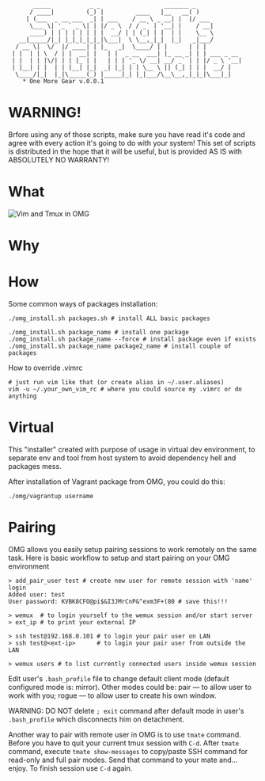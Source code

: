 ```
       _____           _ _                  _______ _
      / ____|         (_) |         ____   |__   __( )
     | (___  _ __ ___  _| | ___    / __ \ _ __| |  |/ ___
      \___ \| '_ ` _ \| | |/ _ \  / / _` | '__| |    / __|
      ____) | | | | | | | |  __/ | | (_| | |  | |    \__ \
   __|_____/|_| |_|_|_|_|_|\___|  \ \__,_|_|  |_|   _|___/
  / __ \|  \/  |/ ____| | |_   _|  \____/ | |      | | |
 | |  | | \  / | |  __| |   | |  _ __  ___| |_ __ _| | | ___ _ __
 | |  | | |\/| | | |_ | |   | | | '_ \/ __| __/ _` | | |/ _ \ '__|
 | |__| | |  | | |__| |_|  _| |_| | | \__ \ || (_| | | |  __/ |
  \____/|_|  |_|\_____(_) |_____|_| |_|___/\__\__,_|_|_|\___|_|
    * One More Gear v.0.0.1

```

WARNING!
===============
Brfore using any of those scripts, make sure you have read it's code and agree with every action it's going to do with your system!
This set of scripts is distributed in the hope that it will be useful, but is provided AS IS with ABSOLUTELY NO WARRANTY!


What
===============

![Vim and Tmux in OMG](http://imageshack.com/a/img31/7053/g8ox.png "Vim and Tmux in OMG")

Why
===============

How
===============

Some common ways of packages installation:

```
./omg_install.sh packages.sh # install ALL basic packages

./omg_install.sh package_name # install one package
./omg_install.sh package_name --force # install package even if exists
./omg_install.sh package_name package2_name # install couple of packages
```

How to override .vimrc

```
# just run vim like that (or create alias in ~/.user.aliases)
vim -u ~/.your_own_vim_rc # where you could source my .vimrc or do anything
```


Virtual
===============
This "installer" created with purpose of usage in virtual dev environment, to separate env and tool from host system to avoid dependency hell and packages mess.

After installation of Vagrant package from OMG, you could do this:

```./omg/vagrantup username```


Pairing
===============
OMG allows you easily setup pairing sessions to work remotely on the same task. Here is basic workflow to setup and start pairing on your OMG environment

```
> add_pair_user test # create new user for remote session with 'name' login
Added user: test
User password: KVBK8CFO@pi$&I3JMrCnP&^exm3F+(80 # save this!!!

> wemux  # to login yourself to the wemux session and/or start server
> ext_ip # to print your external IP

> ssh test@192.168.0.101 # to login your pair user on LAN
> ssh test@<ext-ip>      # to login your pair user from outside the LAN

> wemux users # to list currently connected users inside wemux session
```

Edit user's `.bash_profile` file to change default client mode (default configured mode is: mirror). Other modes could be: pair — to allow user to work with you; rogue — to allow user to create his own window.

WARNING: DO NOT delete `; exit` command after default mode in user's `.bash_profile` which disconnects him on detachment.

Another way to pair with remote user in OMG is to use `tmate` command. Before you have to quit your current tmux session with `C-d`. After `tmate` command, execute `tmate show-messages` to copy/paste SSH command for read-only and full pair modes. Send that command to your mate and… enjoy. To finish session use `C-d` again.